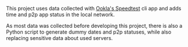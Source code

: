 This project uses data collected with [Ookla's Speedtest](https://www.speedtest.net/) cli app and adds time and p2p app status in the local network.

As most data was collected before developing this project, there is also a Python script to generate dummy dates and p2p statuses, while also replacing sensitive data about used servers.

